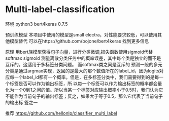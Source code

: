 # Multi-label-classification
环境     python3 bert4keras 0.7.5  

预训练模型     本项目中使用的模型是small electra，对性能要求较低，可以使用其他模型替代  可以在https://github.com/bojone/bert4keras 找到更多信息  

原理      用bert族模型获得句子向量，进行分类微调,损失函数使用sigmoid代替softmax  sigmoid 测量离散分类任务中的概率误差，其中每个类是独立的而不是互斥的。这适用于多标签分类问题。 而softmax类之间是互斥的  预测一般的多元分类是通过argmax实现，返回的是最大的那个数值所在的label_id，因为logits对应每一个label_id都有一个概率。但是，在多标签分类中，我们需要得到的是每一个标签是否可以作为输出标签，所    以每一个标签可以作为输出标签的概率都会量化为一个0到1之间的值。所以当某一个标签对应输出概率小于0.5时，我们认为它不能作为当前句子的输出标签；反之，如果大于等于0.5，那么它代表了当前句子的输出标  签之一
 
 
推荐 https://github.com/hellonlp/classifier_multi_label     
  
